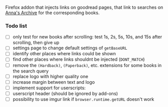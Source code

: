 Firefox addon that injects links on goodread pages, that link to searches on [Anna's Archive](https://annas-archive.org/) for the corresponding books.

### Todo list
- [ ] only test for new books after scrolling: test 1s, 2s, 5s, 10s, and 15s after scrolling, then give up
- [ ] settings page to change default settings of `getBaseURL`
- [ ] identify other places where links could be shown
- [ ] find other places where links shouldnt be injected (`DONT_MATCH`)
- [ ] remove the `(Hardback)`, `(Paperback)`, etc. extensions for some books in the search query
- [ ] replace logo with higher quality one
- [ ] increase margin between text and logo
- [ ] implement support for userscripts:
- [ ] userscript header (should be ignored by add-ons)
- [ ] possibility to use imgur link if `browser.runtime.getURL` doesn't work
